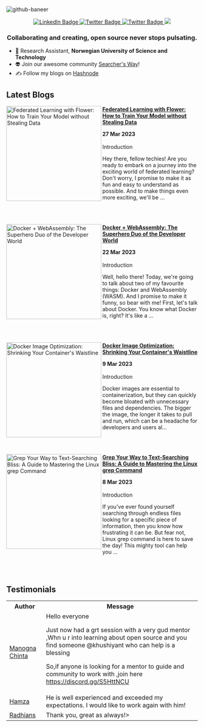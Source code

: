 ![github-baneer](https://user-images.githubusercontent.com/69671407/224075327-768d04b2-23c7-46dd-b9d3-090308abb186.png)


<div id="header" align="center">
  
  <div id="badges">
  <a href="https://www.linkedin.com/in/khushiyant/">
    <img src="https://img.shields.io/badge/LinkedIn-blue?style=for-the-badge&logo=linkedin&logoColor=white" alt="LinkedIn Badge"/>
  </a>
  <a href="https://twitter.com/khushiyant">
    <img src="https://img.shields.io/badge/Twitter-grey?style=for-the-badge&logo=twitter&logoColor=white" alt="Twitter Badge"/>
  </a>
      <a href="https://kodein.hashnode.dev">
    <img src="https://img.shields.io/badge/Hashnode-green?style=for-the-badge&logo=hashnode&logoColor=white" alt="Twitter Badge"/>
  </a>
    <img src="https://dcbadge.vercel.app/api/server/85Mch6B9Gw" />
</div>
</div>

### <p align="center"> Collaborating and creating, open source never stops pulsating. </p>

- 🔬 Research Assistant, <b> Norwegian University of Science and Technology </b>
- 👽 Join our awesome community [Searcher's Way](https://discord.gg/)! 
- ✍️ Follow my blogs on [Hashnode](https://kodein.hashnode.dev)

## Latest Blogs
<!-- HASHNODE_BLOG:START -->
<p align="left">
<a href="https://kodein.hashnode.dev/federated-learning-with-flower-how-to-train-your-model-without-stealing-data" title="Federated Learning with Flower: How to Train Your Model without Stealing Data"><img src="https://cdn.hashnode.com/res/hashnode/image/upload/v1679942425484/82d1632e-675a-40dd-bf1d-3e0d4f3a0ee6.png" alt="Federated Learning with Flower: How to Train Your Model without Stealing Data" width="250px" align="left" /></a>
<a href="https://kodein.hashnode.dev/federated-learning-with-flower-how-to-train-your-model-without-stealing-data" title="Federated Learning with Flower: How to Train Your Model without Stealing Data"><strong>Federated Learning with Flower: How to Train Your Model without Stealing Data</strong></a>
<div><strong>27 Mar 2023</strong></div>
<br/> Introduction

Hey there, fellow techies! Are you ready to embark on a journey into the exciting world of federated learning? Don't worry, I promise to make it as fun and easy to understand as possible. And to make things even more exciting, we'll be ... </p> <br/> <br/>
<p align="left">
<a href="https://kodein.hashnode.dev/docker-webassembly-the-superhero-duo-of-the-developer-world" title="Docker + WebAssembly: The Superhero Duo of the Developer World"><img src="https://cdn.hashnode.com/res/hashnode/image/upload/v1679511343823/cbd74c40-0608-4ad1-b067-d5b1f516ae44.webp" alt="Docker + WebAssembly: The Superhero Duo of the Developer World" width="250px" align="left" /></a>
<a href="https://kodein.hashnode.dev/docker-webassembly-the-superhero-duo-of-the-developer-world" title="Docker + WebAssembly: The Superhero Duo of the Developer World"><strong>Docker + WebAssembly: The Superhero Duo of the Developer World</strong></a>
<div><strong>22 Mar 2023</strong></div>
<br/> Introduction

Well, hello there! Today, we're going to talk about two of my favourite things: Docker and WebAssembly (WASM). And I promise to make it funny, so bear with me!
First, let's talk about Docker. You know what Docker is, right? It's like a ... </p> <br/> <br/>
<p align="left">
<a href="https://kodein.hashnode.dev/docker-image-optimization-shrinking-your-containers-waistline" title="Docker Image Optimization: Shrinking Your Container's Waistline"><img src="https://cdn.hashnode.com/res/hashnode/image/upload/v1678387775990/9e7f039b-4fdd-42f6-869e-f70070f3264d.jpeg" alt="Docker Image Optimization: Shrinking Your Container's Waistline" width="250px" align="left" /></a>
<a href="https://kodein.hashnode.dev/docker-image-optimization-shrinking-your-containers-waistline" title="Docker Image Optimization: Shrinking Your Container's Waistline"><strong>Docker Image Optimization: Shrinking Your Container's Waistline</strong></a>
<div><strong>9 Mar 2023</strong></div>
<br/> Introduction

Docker images are essential to containerization, but they can quickly become bloated with unnecessary files and dependencies. The bigger the image, the longer it takes to pull and run, which can be a headache for developers and users al... </p> <br/> <br/>
<p align="left">
<a href="https://kodein.hashnode.dev/grep-your-way-to-text-searching-bliss-a-guide-to-mastering-the-linux-grep-command" title="Grep Your Way to Text-Searching Bliss: A Guide to Mastering the Linux grep Command"><img src="https://cdn.hashnode.com/res/hashnode/image/upload/v1678299211625/e8190f5b-4c95-4e8c-9763-2071a6632c9f.webp" alt="Grep Your Way to Text-Searching Bliss: A Guide to Mastering the Linux grep Command" width="250px" align="left" /></a>
<a href="https://kodein.hashnode.dev/grep-your-way-to-text-searching-bliss-a-guide-to-mastering-the-linux-grep-command" title="Grep Your Way to Text-Searching Bliss: A Guide to Mastering the Linux grep Command"><strong>Grep Your Way to Text-Searching Bliss: A Guide to Mastering the Linux grep Command</strong></a>
<div><strong>8 Mar 2023</strong></div>
<br/> Introduction

If you've ever found yourself searching through endless files looking for a specific piece of information, then you know how frustrating it can be. But fear not, Linux grep command is here to save the day! This mighty tool can help you ... </p> <br/> <br/>
<!-- HASHNODE_BLOG:END -->

## Testimonials
<table>
<tbody><tr>
    <th>Author</th>
    <th>Message</th>
  </tr>
  <tr>
    <td><a href="https://twitter.com/chinta_manogna/status/1625514691098460160?s=20" rel="nofollow">Manogna Chinta</a></td>
    <td>Hello everyone

Just now had a grt session with a very gud mentor ,Whn u r into learning about open source and you find someone 
@khushiyant
  who can help is a blessing

So,if anyone is looking for a mentor to guide and community to work with ,join here
https://discord.gg/S5HttNCU </td>
  </tr>
  <tr>
    <td><a href="https://www.fiverr.com/khushiyant" rel="nofollow">Hamza</a></td>
    <td>He is well experienced and exceeded my expectations. I would like to work again with him!</td>
  </tr>
  <tr>
    <td><a href="https://www.fiverr.com/khushiyant" rel="nofollow">Radhians</a></td>
    <td>Thank you, great as always!></td>
  </tr>
</tbody>
  </table>
<br>
